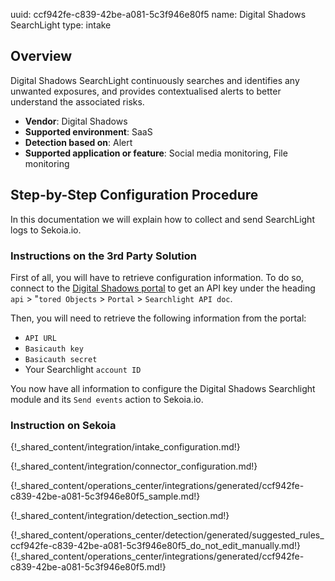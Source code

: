 uuid: ccf942fe-c839-42be-a081-5c3f946e80f5
name: Digital Shadows SearchLight
type: intake

## Overview

Digital Shadows SearchLight continuously searches and identifies any unwanted exposures, and provides contextualised alerts to better understand the associated risks.

- **Vendor**: Digital Shadows
- **Supported environment**: SaaS
- **Detection based on**: Alert
- **Supported application or feature**: Social media monitoring, File monitoring

## Step-by-Step Configuration Procedure

In this documentation we will explain how to collect and send SearchLight logs to Sekoia.io.

### Instructions on the 3rd Party Solution

First of all, you will have to retrieve configuration information.
To do so, connect to the [Digital Shadows portal](https://portal-digitalshadows.com/) to get an API key under the heading `api` > "`tored Objects` > `Portal` > `Searchlight API doc`.

Then, you will need to retrieve the following information from the portal:

- `API URL`
- `Basicauth key`
- `Basicauth secret`
- Your Searchlight `account ID`

You now have all information to configure the Digital Shadows Searchlight module and its `Send events` action to Sekoia.io.

### Instruction on Sekoia

{!_shared_content/integration/intake_configuration.md!}

{!_shared_content/integration/connector_configuration.md!}

{!_shared_content/operations_center/integrations/generated/ccf942fe-c839-42be-a081-5c3f946e80f5_sample.md!}

{!_shared_content/integration/detection_section.md!}

{!_shared_content/operations_center/detection/generated/suggested_rules_ccf942fe-c839-42be-a081-5c3f946e80f5_do_not_edit_manually.md!}
{!_shared_content/operations_center/integrations/generated/ccf942fe-c839-42be-a081-5c3f946e80f5.md!}

